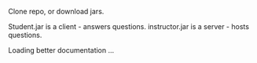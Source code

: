 Clone repo, or download jars.

Student.jar is a client - answers questions.
instructor.jar is a server - hosts questions.


Loading better documentation ...
